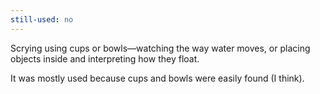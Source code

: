 ```yaml
---
still-used: no
---
```

Scrying using cups or bowls—watching the way water moves, or placing objects inside and interpreting how they float.

It was mostly used because cups and bowls were easily found (I think).